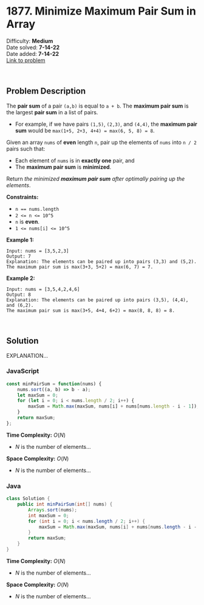 # 1877. Minimize Maximum Pair Sum in Array

Difficulty: **Medium**  
Date solved: **7-14-22**  
Date added: **7-14-22**  
[Link to problem](https://leetcode.com/problems/minimize-maximum-pair-sum-in-array/)

<br>

## Problem Description

The **pair sum** of a pair `(a,b)` is equal to `a + b`. The **maximum pair sum** is the largest **pair sum** in a list of pairs.

- For example, if we have pairs `(1,5)`, `(2,3)`, and `(4,4)`, the **maximum pair sum** would be `max(1+5, 2+3, 4+4) = max(6, 5, 8) = 8`.

Given an array `nums` of **even** length `n`, pair up the elements of `nums` into `n / 2` pairs such that:

- Each element of `nums` is in **exactly one** pair, and
- The **maximum pair sum** is **minimized**.

Return *the minimized **maximum pair sum** after optimally pairing up the elements*.

**Constraints:**

- `n == nums.length`
- `2 <= n <= 10^5`
- `n` is **even**.
- `1 <= nums[i] <= 10^5`

**Example 1:**

```
Input: nums = [3,5,2,3]
Output: 7
Explanation: The elements can be paired up into pairs (3,3) and (5,2).
The maximum pair sum is max(3+3, 5+2) = max(6, 7) = 7.
```

**Example 2:**

```
Input: nums = [3,5,4,2,4,6]
Output: 8
Explanation: The elements can be paired up into pairs (3,5), (4,4), and (6,2).
The maximum pair sum is max(3+5, 4+4, 6+2) = max(8, 8, 8) = 8.
```

<br>

## Solution

EXPLANATION...

### **JavaScript**

```js
const minPairSum = function(nums) {
    nums.sort((a, b) => b - a);
    let maxSum = 0;
    for (let i = 0; i < nums.length / 2; i++) {
        maxSum = Math.max(maxSum, nums[i] + nums[nums.length - i - 1]);
    }
    return maxSum;
};
```

**Time Complexity:** $O(N)$
- $N$ is the number of elements...

**Space Complexity:** $O(N)$
- $N$ is the number of elements...

### **Java**

```java
class Solution {
    public int minPairSum(int[] nums) {
        Arrays.sort(nums);
        int maxSum = 0;
        for (int i = 0; i < nums.length / 2; i++) {
            maxSum = Math.max(maxSum, nums[i] + nums[nums.length - i - 1]);
        }
        return maxSum;
    }
}
```

**Time Complexity:** $O(N)$
- $N$ is the number of elements...

**Space Complexity:** $O(N)$
- $N$ is the number of elements...